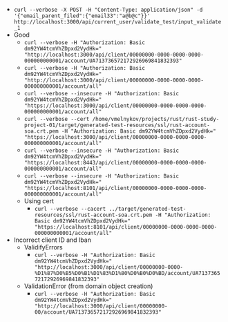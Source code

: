

 - `curl --verbose -X POST -H "Content-Type: application/json" -d '{"email_parent_filed":{"email33":"a@b@c"}}' http://localhost:3000/api/current_user/validate_test/input_validate_1`
 - Good
   - `curl --verbose -H "Authorization: Basic dm92YW4tcmVhZDpxd2VydHk=" "http://localhost:3000/api/client/00000000-0000-0000-0000-000000000001/account/UA713736572172926969841832393" `
   - `curl --verbose -H "Authorization: Basic dm92YW4tcmVhZDpxd2VydHk=" "http://localhost:3000/api/client/00000000-0000-0000-0000-000000000001/account/all" `
   - `curl --verbose --insecure -H "Authorization: Basic dm92YW4tcmVhZDpxd2VydHk=" "https://localhost:3000/api/client/00000000-0000-0000-0000-000000000001/account/all" `
   - `curl --verbose --cert /home/vmelnykov/projects/rust/rust-study-project-01/target/generated-test-resources/ssl/rust-account-soa.crt.pem -H "Authorization: Basic dm92YW4tcmVhZDpxd2VydHk=" "https://localhost:3000/api/client/00000000-0000-0000-0000-000000000001/account/all" `
   - `curl --verbose --insecure -H "Authorization: Basic dm92YW4tcmVhZDpxd2VydHk=" "https://localhost:8443/api/client/00000000-0000-0000-0000-000000000001/account/all" `
   - `curl --verbose --insecure -H "Authorization: Basic dm92YW4tcmVhZDpxd2VydHk=" "https://localhost:8101/api/client/00000000-0000-0000-0000-000000000001/account/all" `
   - Using cert
     - `curl --verbose --cacert ../target/generated-test-resources/ssl/rust-account-soa.crt.pem -H "Authorization: Basic dm92YW4tcmVhZDpxd2VydHk=" "https://localhost:8101/api/client/00000000-0000-0000-0000-000000000001/account/all" `
 - Incorrect client ID and Iban
   - ValidifyErrors
     - `curl --verbose -H "Authorization: Basic dm92YW4tcmVhZDpxd2VydHk=" "http://localhost:3000/api/client/00000000-0000-%D1%87%D0%B5%D0%B1%D1%83%D1%80%D0%B0%D0%BD/account/UA713736572172926969841832393" `
   - ValidationError (from domain object creation)
     - `curl --verbose -H "Authorization: Basic dm92YW4tcmVhZDpxd2VydHk=" "http://localhost:3000/api/client/00000000-00/account/UA713736572172926969841832393" `
